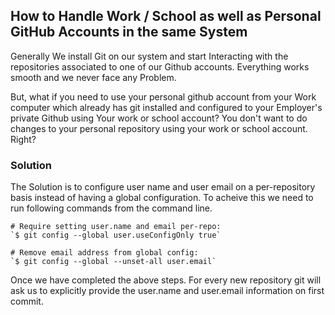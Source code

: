 ## How to Handle Work / School as well as Personal GitHub Accounts in the same System

Generally We install Git on our system and start Interacting with the repositories associated to one of our Github accounts. Everything works smooth and we never face any Problem.


But, what if you need to use your personal github account from your Work computer which already has git installed and configured to your Employer's private Github using Your work or school account? You don't want to do changes to your personal repository using your work or school account. Right?

### Solution

The Solution is to configure user name and user email on a per-repository basis instead of having a global configuration. To acheive this we need to run following commands from the command line. 

```
# Require setting user.name and email per-repo:
`$ git config --global user.useConfigOnly true`

# Remove email address from global config:
`$ git config --global --unset-all user.email`

``` 
Once we have completed the above steps. For every new repository git will ask us to explicitly provide the user.name and user.email information on first commit.




